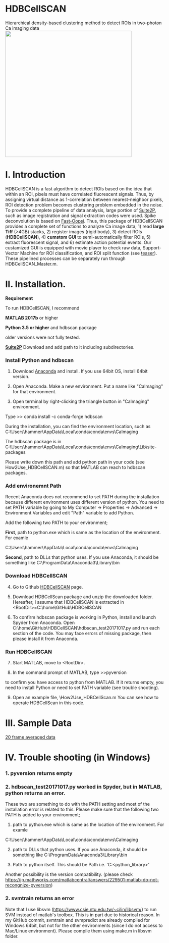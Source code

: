 # HDBCellSCAN
Hierarchical density-based clustering method to detect ROIs in two-photon Ca imaging data
[<img src="https://github.com/hamaguchikosuke/HDBCellSCAN/blob/master/CaGui/figures/HDBCellSCAN_ROIs.png" width=400px>](https://youtu.be/8SzqegNeZCc)
# I. Introduction
HDBCellSCAN is a fast algorithm to detect ROIs based on the idea that within an ROI, pixels must have correlated fluorescent signals. Thus, by assigning virtual distance as 1-correlation between nearest-neighbor pixels, ROI detection problem becomes clustering problem embedded in the noise. To provide a complete pipeline of data analysis, large portion of [Suite2P](https://github.com/cortex-lab/Suite2P), such as image registration and signal extraction codes were used. Spike deconvolution is based on [Fast-Oopsi](https://github.com/jovo/fast-oopsi). Thus, this package of HDBCellSCAN provides a complete set of functions to analyze Ca image data; 1) read **large Tiff** (>4GB) stacks, 2) register images (rigid body), 3) detect ROIs (**HDBCellSCAN**), 4) **cumstom GUI** to semi-automatically filter ROIs, 5) extract fluorescent signal, and 6) estimate action potential events. Our custamized GUI is equipped with movie player to check raw data, Support-Vector Machine for ROI classification, and ROI split function (see [teaser](https://youtu.be/8SzqegNeZCc)). These pipelined processes can be separately run through HDBCellSCAN_Master.m.

# II. Installation. 
**Requirement**

To run HDBCellSCAN, I recommend 

**MATLAB 2017b** or higher

**Python 3.5 or higher** and hdbscan package 

older versions were not fully tested. 

**[Suite2P](https://github.com/cortex-lab/Suite2P)** Download and add path to it including subdirectories. 

### Install Python and hdbscan ###

1. Download [Anaconda](https://www.anaconda.com/download/) and install. If you use 64bit OS, install 64bit version. 

2. Open Anaconda. Make a new environment. 
   Put a name like "CaImaging" for that environment.

3. Open terminal by right-clicking the triangle button in "CaImaging" environment.  
   
Type 
\>> conda install -c conda-forge hdbscan

During the installation, you can find the environment location, such as 
C:\Users\hammer\AppData\Local\conda\conda\envs\CaImaging

The hdbscan package is in 
C:\Users\hammer\AppData\Local\conda\conda\envs\CaImaging\Lib\site-packages

Please write down this path and add python path in your code (see How2Use_HDBCellSCAN.m) so that MATLAB can reach to hdbscan packages. 

### Add environemnt Path ###
Recent Anaconda does not recommend to set PATH during the installation because different environment uses different version of python.
You need to set PATH variable by going to 
My Computer -> Properties -> Advanced -> Environment Variables and edit "Path" variable to add Python.

Add the following two PATH to your environment; 

**First**, path to python.exe
which is same as the location of the environment. For examle 

C:\Users\hammer\AppData\Local\conda\conda\envs\CaImaging

**Second**, path to DLLs that python uses.
If you use Anaconda, it should be something like
C:\ProgramData\Anaconda3\Library\bin 

### Download HDBCellSCAN ###
4. Go to Github [HDBCellSCAN](https://github.com/hamaguchikosuke/HDBCellSCAN) page.

5. Download HDBCellScan package and unzip the downloaded folder.
Hereafter, I assume that HDBCellSCAN is extracted in \<RootDir\>=C:\home\GitHub\HDBCellSCAN

6. To confirm hdbscan package is working in Python, install and launch Spyder from Anaconda. 
Open C:\home\GitHub\HDBCellSCAN\hdbscan_test20171017.py and run each section of the code.
You may face errors of missing package, then please install it from Anaconda.
 
### Run HDBCellSCAN ###
7. Start MATLAB, move to \<RootDir\>. 

8. In the command prompt of MATLAB, type
\>>pyversion

to confirm you have access to python from MATLAB. If it returns empty, you need to install Python or need to set PATH variable (see trouble shooting). 

9. Open an example file, <RootDir>\How2Use_HDBCellScan.m
 You can see how to operate HDBCellScan in this code.

# III. Sample Data
[20 frame averaged data](https://drive.google.com/open?id=1AZ6vBrWiMOHIOn4_DpTgvZkw6IhVUt4u)

# IV. Trouble shooting (in Windows)

### 1. pyversion returns empty 
### 2. hdbscan_test20171017.py worked in Spyder, but in MATLAB, python returns an error.

These two are something to do with the PATH setting and most of the installation error is related to this. 
Please make sure that the following two PATH is added to your environment; 
1) path to python.exe
which is same as the location of the environment. For examle 

C:\Users\hammer\AppData\Local\conda\conda\envs\CaImaging

2) path to DLLs that python uses.
If you use Anaconda, it should be something like
C:\ProgramData\Anaconda3\Library\bin 

1) Path to python itself. This should be Path i.e. 'C:\<python_library>'

Another possibility is the version compatibility.
(please check https://jp.mathworks.com/matlabcentral/answers/229501-matlab-do-not-recongnize-pyversion)

### 2. svmtrain returns an error 
Note that I use libsvm (https://www.csie.ntu.edu.tw/~cjlin/libsvm/) to run SVM instead of matlab's toolbox. 
This is in part due to historical reason. In my GitHub commit, svmtrain and svmpredict are already compiled for Windows 64bit, but not for the other environments (since I do not access to Mac/Linux environment).
Please compile them using make.m in libsvm folder.


